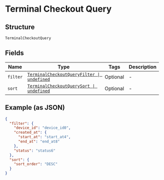 
# Terminal Checkout Query

## Structure

`TerminalCheckoutQuery`

## Fields

| Name | Type | Tags | Description |
|  --- | --- | --- | --- |
| `filter` | [`TerminalCheckoutQueryFilter \| undefined`](../../doc/models/terminal-checkout-query-filter.md) | Optional | - |
| `sort` | [`TerminalCheckoutQuerySort \| undefined`](../../doc/models/terminal-checkout-query-sort.md) | Optional | - |

## Example (as JSON)

```json
{
  "filter": {
    "device_id": "device_id0",
    "created_at": {
      "start_at": "start_at4",
      "end_at": "end_at8"
    },
    "status": "status6"
  },
  "sort": {
    "sort_order": "DESC"
  }
}
```

